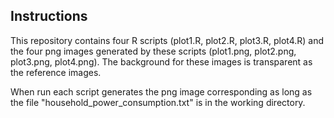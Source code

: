 ## Instructions

This repository contains four R scripts (plot1.R, plot2.R, plot3.R, plot4.R) and the four png images generated by these scripts (plot1.png, plot2.png, plot3.png, plot4.png). The background for these images is transparent as the reference images.

When run each script generates the png image corresponding as long as the file "household_power_consumption.txt" is in the working directory.